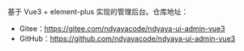 基于 Vue3 + element-plus 实现的管理后台。仓库地址：

* Gitee：<https://gitee.com/ndyayacode/ndyaya-ui-admin-vue3>
* GitHub：<https://github.com/ndyayacode/ndyaya-ui-admin-vue3>
